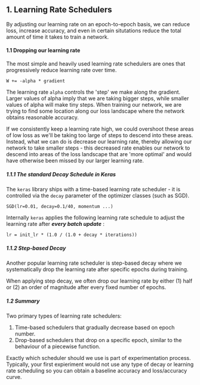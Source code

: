 ## 1. Learning Rate Schedulers
By adjusting our learning rate on an epoch-to-epoch basis, we can reduce loss, increase accuracy, and even in certain
situtations reduce the total amount of time it takes to train a network.

#### 1.1 Dropping our learning rate
The most simple and heavily used learning rate schedulers are ones that progressively reduce learning rate over time.

```W += -alpha * gradient```

The learning rate `alpha` controls the 'step' we make along the gradient. Larger values of alpha imply that we are
 taking bigger steps, while smaller values of alpha will make tiny steps.
 When training our network, we are trying to find some location along our loss landscape where the network obtains
 reasonable accuracy.

 If we consistently keep a learning rate high, we could overshoot these areas of low loss as we'll be taking too large
 of steps to descend into these areas. Instead, what we can do is decrease our learning rate, thereby allowing our
 network to take smaller steps - this decreased rate enables our network to descend into areas of the loss landscape
 that are 'more optimal' and would have otherwise been missed by our larger learning rate.
##### 1.1.1 The standard Decay Schedule in Keras
The `keras` library ships with a time-based learning rate scheduler - it is controlled via the `decay` parameter of the
optimizer classes (such as SGD).

```SGD(lr=0.01, decay=0.1/40, momentum ...)```

Internally `keras` applies the following learning rate schedule to adjust the learning rate after
_**every batch update**_ :

```lr = init_lr * (1.0 / (1.0 + decay * iterations))```

##### 1.1.2 Step-based Decay
Another popular learning rate scheduler is step-based decay where we systematically drop the learning rate after
specific epochs during training.

When applying step decay, we often drop our learning rate by either (1) half or (2) an order of magnitude after every
fixed number of epochs.
##### 1.2 Summary
Two primary types of learning rate schedulers:

1. Time-based schedulers that gradually decrease based on epoch number.
2. Drop-based schedulers that drop on a specific epoch, similar to the behaviour of a piecewise function.

Exactly which scheduler should we use is part of experimentation process. Typically, your first expieriment would not
use any type of decay or learning rate scheduling so you can obtain a baseline accuracy and loss/accuracy curve. 